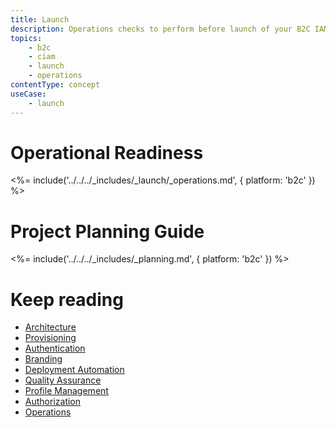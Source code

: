 ```yaml
---
title: Launch
description: Operations checks to perform before launch of your B2C IAM implementation.
topics:
    - b2c
    - ciam
    - launch
    - operations
contentType: concept
useCase:
    - launch
---
```


# Operational Readiness

<%= include('../../../_includes/_launch/_operations.md', { platform: 'b2c' }) %>


# Project Planning Guide

<%= include('../../../_includes/_planning.md', { platform: 'b2c' }) %>

# Keep reading

* [Architecture](/architecture-scenarios/implementation/b2c/b2c-architecture)
* [Provisioning](/architecture-scenarios/implementation/b2c/b2c-provisioning)
* [Authentication](/architecture-scenarios/implementation/b2c/b2c-authentication)
* [Branding](/architecture-scenarios/implementation/b2c/b2c-branding)
* [Deployment Automation](/architecture-scenarios/implementation/b2c/b2c-deployment)
* [Quality Assurance](/architecture-scenarios/implementation/b2c/b2c-qa)
* [Profile Management](/architecture-scenarios/implementation/b2c/b2c-profile-mgmt)
* [Authorization](/architecture-scenarios/implementation/b2c/b2c-authorization)
* [Operations](/architecture-scenarios/implementation/b2c/b2c-operations)
